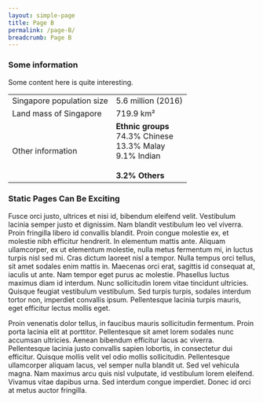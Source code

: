 ```yaml
---
layout: simple-page
title: Page B
permalink: /page-B/
breadcrumb: Page B
---
```


### **Some information**

Some content here is quite interesting.

<table class="table-v">
  <tr>
    <td>Singapore population size</td>
    <td>5.6 million (2016)</td>
  </tr>
  <tr>
    <td>Land mass of Singapore</td>
    <td>719.9 km²</td>
  </tr>
  <tr>
    <td>Other information</td>
    <td><b>Ethnic groups</b> <br>74.3% Chinese <br>13.3% Malay <br> 9.1% Indian <br><br> <b>3.2% Others</b></td>
  </tr>
</table>

### **Static Pages Can Be Exciting**

Fusce orci justo, ultrices et nisi id, bibendum eleifend velit. Vestibulum lacinia semper justo et dignissim. Nam blandit vestibulum leo vel viverra. Proin fringilla libero id convallis blandit. Proin congue molestie ex, et molestie nibh efficitur hendrerit. In elementum mattis ante. Aliquam ullamcorper, ex ut elementum molestie, nulla metus fermentum mi, in luctus turpis nisl sed mi. Cras dictum laoreet nisl a tempor. Nulla tempus orci tellus, sit amet sodales enim mattis in. Maecenas orci erat, sagittis id consequat at, iaculis ut ante. Nam tempor eget purus ac molestie. Phasellus luctus maximus diam id interdum. Nunc sollicitudin lorem vitae tincidunt ultricies. Quisque feugiat vestibulum vestibulum. Sed turpis turpis, sodales interdum tortor non, imperdiet convallis ipsum. Pellentesque lacinia turpis mauris, eget efficitur lectus mollis eget.

Proin venenatis dolor tellus, in faucibus mauris sollicitudin fermentum. Proin porta lacinia elit at porttitor. Pellentesque sit amet lorem sodales nunc accumsan ultricies. Aenean bibendum efficitur lacus ac viverra. Pellentesque lacinia justo convallis sapien lobortis, in consectetur dui efficitur. Quisque mollis velit vel odio mollis sollicitudin. Pellentesque ullamcorper aliquam lacus, vel semper nulla blandit ut. Sed vel vehicula magna. Nam maximus arcu quis nisl vulputate, id vestibulum lorem eleifend. Vivamus vitae dapibus urna. Sed interdum congue imperdiet. Donec id orci at metus auctor fringilla.
